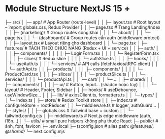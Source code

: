 # Module Structure NextJS 15 +
├─ src/
│  ├─ app/                         # App Router (route-level)
│  │  ├─ layout.tsx               # Root layout – import globals.css, Redux Provider
│  │  ├─ page.tsx                 # Trang Landing/Index
│  │  ├─ (marketing)/             # Group routes công khai
│  │  │  └─ about/
│  │  │     └─ page.tsx
│  │  └─ (dashboard)/             # Group routes cần auth (middleware protect)
│  │     ├─ layout.tsx            # Layout riêng cho dashboard
│  │     └─ page.tsx
│  ├─ features/                   # TÁCH THEO CHỨC NĂNG (Redux + UI + service)
│  │  ├─ auth/
│  │  │  ├─ components/
│  │  │  │  ├─ LoginForm.tsx
│  │  │  │  └─ RegisterForm.tsx
│  │  │  ├─ slices/               # Redux slice
│  │  │  │  └─ authSlice.ts
│  │  │  ├─ hooks/
│  │  │  │  └─ useAuth.ts
│  │  │  └─ services/             # API calls (fetch/axios/tRPC client)
│  │  │     └─ authApi.ts
│  │  ├─ products/
│  │  │  ├─ components/
│  │  │  │  └─ ProductCard.tsx
│  │  │  ├─ slices/
│  │  │  │  └─ productSlice.ts
│  │  │  └─ services/
│  │  │     └─ productApi.ts
│  │  └─ cart/
│  │     └─ …
│  ├─ shared/
│  │  ├─ components/
│  │  │  ├─ ui/                   # Button, Input… (shadcn hoặc tùy)
│  │  │  └─ layout/               # Header, Footer, Sidebar
│  │  ├─ hooks/                   # useDebounce, useWindowSize…
│  │  ├─ lib/                     # axiosClient.ts, formatters.ts
│  │  └─ types/
│  │     └─ index.ts
│  ├─ store/                      # Redux Toolkit store
│  │  ├─ index.ts                 # configureStore + rootReducer
│  │  └─ middleware.ts            # logger, authGuard…
│  ├─ styles/
│  │  ├─ globals.css              # Tailwind base + custom
│  │  └─ tailwind.config.cjs
│  ├─ middleware.ts               # Next.js edge middleware (auth, i18n…)
│  └─ utils/                      # small pure helpers không phụ thuộc React
├─ public/                        # ảnh, font, favicon
├─ .env.local
├─ tsconfig.json                  # alias path: @features/*, @shared/*
└─ next.config.mjs
